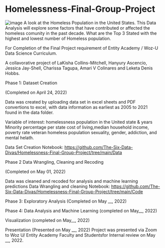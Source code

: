 # Homelessness-Final-Group-Project
![image](https://user-images.githubusercontent.com/91347128/165450499-68b8a850-28f6-41f2-b383-af9fd26f7415.png)
A look at the Homeless Population in the United States.
This Data Analysis will explore some factors that have contributed or affected the homeless comunity in the past decade.
What are the Top 3 Stated with the highest  and lowest number of Homeless population.

For Completion of the Final Project requirement of Entity Academy / Woz-U Data Science Curriculum.

A collavorative project of LaKisha Collins-Mitchell, Hanyury Ascencio, Jessica Jay-Shell, Charissa Tagupa, Amari V Colinares and Leketa Denis Hobbs.

Phase 1: Dataset Creation

(Completed on April 24, 2022)

Data was created by uploading data set in excel sheets and PDF convertions to excel, with data information as earliest as 2005 to 2021 found in the data folder.

Variable of interest:
homelessness population in the United state & years
Minority percentage per state
cost of living,median household income, poverty rate
veteran homeless population
sexuality, gender, addiction, and mental helath.

Data Set Creation Notebook:
https://github.com/The-Six-Data-Divas/Homelessness-Final-Group-Project/tree/main/Data

Phase 2 Data Wrangling, Cleaning and Recoding

(Completed on May 01, 2022)

Data was cleaned and recoded for analysis and machine learning predictions
Data Wrangling and cleaning Notebook:
https://github.com/The-Six-Data-Divas/Homelessness-Final-Group-Project/tree/main/Code

Phase 3: Exploratory Analysis
(Completed on May __, 2022)

Phase 4: Data Analysis and Machine Learning
(completed on May__, 2022)

Visualization
(completed on May__, 2022)


Presentation
(Presented on May __, 2022)
Project was presented via Zoom to Woz U/ Entity Academy Faculty and Studentsfor Internal review on May __, 2022.

